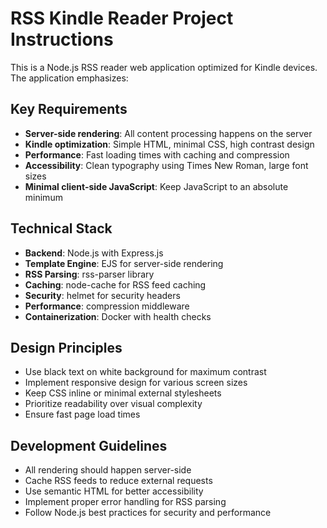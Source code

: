 <!-- Use this file to provide workspace-specific custom instructions to Copilot. For more details, visit https://code.visualstudio.com/docs/copilot/copilot-customization#_use-a-githubcopilotinstructionsmd-file -->

# RSS Kindle Reader Project Instructions

This is a Node.js RSS reader web application optimized for Kindle devices. The application emphasizes:

## Key Requirements
- **Server-side rendering**: All content processing happens on the server
- **Kindle optimization**: Simple HTML, minimal CSS, high contrast design
- **Performance**: Fast loading times with caching and compression
- **Accessibility**: Clean typography using Times New Roman, large font sizes
- **Minimal client-side JavaScript**: Keep JavaScript to an absolute minimum

## Technical Stack
- **Backend**: Node.js with Express.js
- **Template Engine**: EJS for server-side rendering
- **RSS Parsing**: rss-parser library
- **Caching**: node-cache for RSS feed caching
- **Security**: helmet for security headers
- **Performance**: compression middleware
- **Containerization**: Docker with health checks

## Design Principles
- Use black text on white background for maximum contrast
- Implement responsive design for various screen sizes
- Keep CSS inline or minimal external stylesheets
- Prioritize readability over visual complexity
- Ensure fast page load times

## Development Guidelines
- All rendering should happen server-side
- Cache RSS feeds to reduce external requests
- Use semantic HTML for better accessibility
- Implement proper error handling for RSS parsing
- Follow Node.js best practices for security and performance
